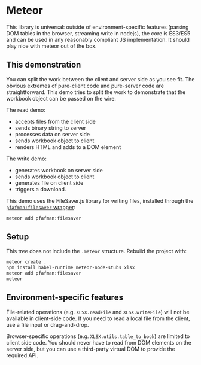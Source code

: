 # Meteor

This library is universal: outside of environment-specific features (parsing DOM
tables in the browser, streaming write in nodejs), the core is ES3/ES5 and can
be used in any reasonably compliant JS implementation.  It should play nice with
meteor out of the box.


## This demonstration

You can split the work between the client and server side as you see fit.  The
obvious extremes of pure-client code and pure-server code are straightforward.
This demo tries to split the work to demonstrate that the workbook object can be
passed on the wire.

The read demo:
- accepts files from the client side
- sends binary string to server
- processes data on server side
- sends workbook object to client
- renders HTML and adds to a DOM element

The write demo:
- generates workbook on server side
- sends workbook object to client
- generates file on client side
- triggers a download.

This demo uses the FileSaver.js library for writing files, installed through the
[`pfafman:filesaver` wrapper](https://atmospherejs.com/pfafman/filesaver):

```bash
meteor add pfafman:filesaver
```

## Setup

This tree does not include the `.meteor` structure.  Rebuild the project with:

```bash
meteor create .
npm install babel-runtime meteor-node-stubs xlsx
meteor add pfafman:filesaver
meteor
```


## Environment-specific features

File-related operations (e.g. `XLSX.readFile` and `XLSX.writeFile`) will not be
available in client-side code. If you need to read a local file from the client,
use a file input or drag-and-drop.

Browser-specific operations (e.g. `XLSX.utils.table_to_book`) are limited to
client side code. You should never have to read from DOM elements on the server
side, but you can use a third-party virtual DOM to provide the required API.
